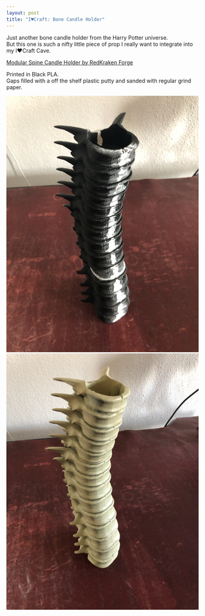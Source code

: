 ```yaml
---
layout: post
title: "I♥Craft: Bone Candle Holder"
---
```


Just another bone candle holder from the Harry Potter universe.\
But this one is such a nifty little piece of prop I really want to integrate into my I❤Craft Cave.

[Modular Spine Candle Holder by RedKraken Forge](https://www.myminifactory.com/object/3d-print-modular-spine-candle-holder-123193/)


Printed in Black PLA.\
Gaps filled with a off the shelf plastic putty and sanded with regular grind paper.

![Spine Candle Black](/assets/pix/Spine_Candle_black.JPG)\
![Spine Candle Bone colored](/assets/pix/Spine_Candle_bone.JPG)